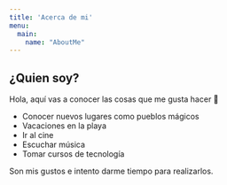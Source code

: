 ```yaml
---
title: 'Acerca de mi'
menu:
  main:
    name: "AboutMe"
---
```


## ¿Quien soy?

Hola, aquí vas a conocer las cosas que me gusta hacer 🤩

- Conocer nuevos lugares como pueblos mágicos 
- Vacaciones en la playa 
- Ir al cine
- Escuchar música
- Tomar cursos de tecnología

Son mis gustos e intento darme tiempo para realizarlos.

